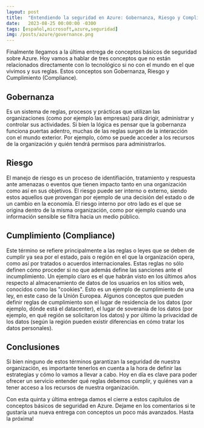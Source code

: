 ```yaml
---
layout: post
title:  "Entendiendo la seguridad en Azure: Gobernanza, Riesgo y Compliance"
date:   2023-08-25 00:00:00 -0300
tags: [español,microsoft,azure,seguridad]
img: /posts/azure/governance.png
---
```


Finalmente llegamos a la última entrega de conceptos básicos de seguridad sobre Azure. Hoy vamos a hablar de tres conceptos que no están relacionados directamente con lo tecnológico si no con el mundo en el que vivimos y sus reglas. Estos conceptos son Gobernanza, Riesgo y Cumplimiento (Compliance).

## Gobernanza

Es un sistema de reglas, procesos y prácticas que utilizan las organizaciones (como por ejemplo las empresas) para dirigir, administrar y controlar sus actividades. Si bien la lógica es pensar que la gobernanza funciona puertas adentro, muchas de las reglas surgen de la interacción con el mundo exterior. Por ejemplo, cómo se puede acceder a los recursos de la organización y quién tendrá permisos para administrarlos.

## Riesgo

El manejo de riesgo es un proceso de identifiación, tratamiento y respuesta ante amenazas o eventos que tienen impacto tanto en una organización como así en sus objetivos. El riesgo puede ser interno o externo, siendo estos aquellos que provengan por ejemplo de una decisión del estado o de un cambio en la economía. El riesgo interno por otro lado es el que se origina dentro de la misma organización, como por ejemplo cuando una información sensible se filtra hacia un medio público.

## Cumplimiento (Compliance)

Este término se refiere principalmente a las reglas o leyes que se deben de cumplir ya sea por el estado, pais o región en el que la organización opera, como así por tratados o acuerdos internacionales. Estas reglas no sólo definen cómo proceder si no que además define las sanciones ante el incumplimiento. Un ejemplo claro es el que habrán visto en los últimos años respecto al almacenamiento de datos de los usuarios en los sitios web, conocidos como las "cookies". Esto es un ejemplo de cumplimiento de una ley, en este caso de la Unión Europea.
Algunos conceptos que pueden definir reglas de cumplimiento son el lugar de residencia de los datos (por ejemplo, dónde está el datacenter), el lugar de soveranía de los datos (por ejemplo, en qué región se solicitaron los datos) y por último la privacidad de los datos (según la región pueden existir diferencias en cómo tratar los datos personales).

## Conclusiones

Si bien ninguno de estos términos garantizan la seguridad de nuestra organización, es importante tenerlos en cuenta a la hora de definir las estrategias y cómo lo vamos a llevar a cabo. Hoy en día es clave para poder ofrecer un servicio entender qué reglas debemos cumplir, y quiénes van a tener acceso a los recursos de nuestra organización.

Con esta quinta y última entrega damos el cierre a estos capítulos de conceptos básicos de seguridad en Azure. Dejame en los comentarios si te gustaría una nueva entrega con conceptos un poco más avanzados. Hasta la próxima!
